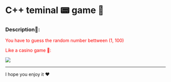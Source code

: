 <h1>C++ teminal 📟 game 👾</h1>
<h3>Description📙:</h3>
<div style="color:red;">  
  <p>You have to guess the random number bettween (1, 100)</p>
  <p>Like a casino game 🎲:</p>
  <img src="https://upload.wikimedia.org/wikipedia/commons/thumb/2/23/Casino_slots2.jpg/220px-Casino_slots2.jpg">
</div>
<hr>
I hope you enjoy it ♥️
